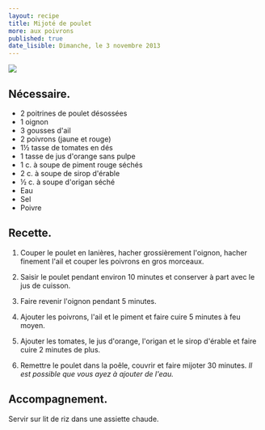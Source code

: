 ```yaml
---
layout: recipe
title: Mijoté de poulet
more: aux poivrons
published: true
date_lisible: Dimanche, le 3 novembre 2013
---
```


<img src="http://f.cl.ly/items/2z1Z081K3k142B0E3y3N/mijote-poulet-et-poivrons.jpg" class="preview" />

## Nécessaire.
* 2 poitrines de poulet désossées
* 1 oignon
* 3 gousses d'ail
* 2 poivrons (jaune et rouge)
* 1½ tasse de tomates en dés
* 1 tasse de jus d'orange sans pulpe
* 1 c. à soupe de piment rouge séchés
* 2 c. à soupe de sirop d'érable
* ½ c. à soupe d'origan séché
* Eau
* Sel
* Poivre

## Recette.

1. Couper le poulet en lanières, hacher grossièrement l'oignon, hacher finement l'ail et couper les poivrons en gros morceaux.

2. Saisir le poulet pendant environ 10 minutes et conserver à part avec le jus de cuisson.

3. Faire revenir l'oignon pendant 5 minutes.

4. Ajouter les poivrons, l'ail et le piment et faire cuire 5 minutes à feu moyen.

5. Ajouter les tomates, le jus d'orange, l'origan et le sirop d'érable et faire cuire 2 minutes de plus.

6. Remettre le poulet dans la poêle, couvrir et faire mijoter 30 minutes. *Il est possible que vous ayez à ajouter de l'eau.*

## Accompagnement.

Servir sur lit de riz dans une assiette chaude.
